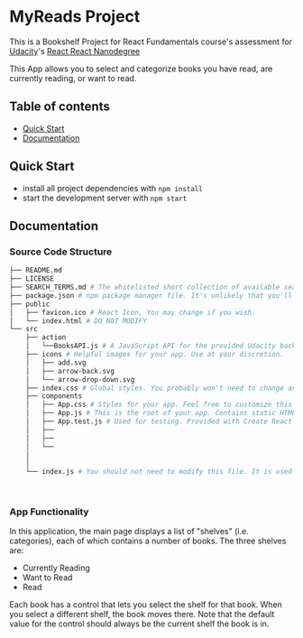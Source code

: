 # MyReads Project

This is a Bookshelf Project for React Fundamentals course's assessment for [Udacity](https://www.udacity.com/)'s [React React Nanodegree](https://www.udacity.com/course/react-nanodegree--nd019)

This App allows you to select and categorize books you have read, are currently reading, or want to read.

## Table of contents

- [Quick Start](#quick-start)
- [Documentation](#documentation)

## Quick Start

- install all project dependencies with `npm install`
- start the development server with `npm start`

## Documentation

### Source Code Structure

```bash
├── README.md
├── LICENSE
├── SEARCH_TERMS.md # The whitelisted short collection of available search terms for you to use with your app.
├── package.json # npm package manager file. It's unlikely that you'll need to modify this.
├── public
│   ├── favicon.ico # React Icon, You may change if you wish.
│   └── index.html # DO NOT MODIFY
└── src
    ├── action
    │   └──BooksAPI.js # A JavaScript API for the provided Udacity backend. Instructions for the methods are below.
    ├── icons # Helpful images for your app. Use at your discretion.
    │   ├── add.svg
    │   ├── arrow-back.svg
    │   └── arrow-drop-down.svg
    ├── index.css # Global styles. You probably won't need to change anything here.
    ├── components
    │   ├── App.css # Styles for your app. Feel free to customize this as you desire.
    │   ├── App.js # This is the root of your app. Contains static HTML right now.
    │   ├── App.test.js # Used for testing. Provided with Create React App. Testing is encouraged, but not required.
    │   ├──
    │   ├──
    │   └──
    │
    │
    └── index.js # You should not need to modify this file. It is used for DOM rendering only.
    
    
```

### App Functionality

In this application, the main page displays a list of "shelves" (i.e. categories), each of which contains a number of books. The three shelves are:

 - Currently Reading
 - Want to Read
 - Read

 Each book has a control that lets you select the shelf for that book. When you select a different shelf, the book moves there. Note that the default value for the control should always be the current shelf the book is in.

